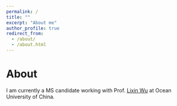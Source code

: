 ```yaml
---
permalink: /
title: ""
excerpt: "About me"
author_profile: true
redirect_from: 
  - /about/
  - /about.html
---
```

About
======
I am currently a MS candidate working with Prof. [Lixin Wu](lwu.qnlm.ac) at Ocean University of China.
